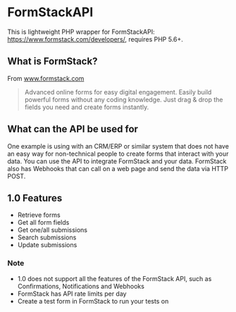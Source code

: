 FormStackAPI
============

This is lightweight PHP wrapper for FormStackAPI: https://www.formstack.com/developers/, requires PHP 5.6+.

## What is FormStack?
From www.formstack.com 
> Advanced online forms for easy digital engagement.
> Easily build powerful forms without any coding knowledge. Just drag & drop the fields you need and create forms instantly.

## What can the API be used for

One example is using with an CRM/ERP or similar system that does not have an easy way for non-technical people to create forms that interact with your data. You can use the API to integrate FormStack and your data. FormStack also has Webhooks that can call on a web page and send the data via HTTP POST.

## 1.0 Features
- Retrieve forms
- Get all form fields
- Get one/all submissions
- Search submissions
- Update submissions

### Note 
- 1.0 does not support all the features of the FormStack API, such as Confirmations, Notifications and Webhooks
- FormStack has API rate limits per day
- Create a test form in FormStack to run your tests on


